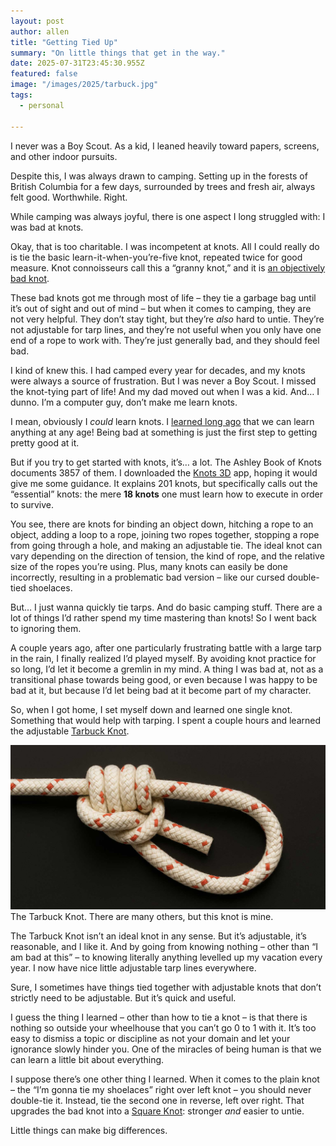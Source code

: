 ```yaml
---
layout: post
author: allen
title: "Getting Tied Up"
summary: "On little things that get in the way."
date: 2025-07-31T23:45:30.955Z
featured: false
image: "/images/2025/tarbuck.jpg"
tags:
  - personal

---
```


I never was a Boy Scout. As a kid, I leaned heavily toward papers, screens, and other indoor pursuits.

Despite this, I was always drawn to camping. Setting up in the forests of British Columbia for a few days, surrounded by trees and fresh air, always felt good. Worthwhile. Right.

While camping was always joyful, there is one aspect I long struggled with: I was bad at knots.

Okay, that is too charitable. I was incompetent at knots. All I could really do is tie the basic learn-it-when-you’re-five knot, repeated twice for good measure. Knot connoisseurs call this a “granny knot,” and it is [an objectively bad knot](https://en.wikipedia.org/wiki/Granny_knot).

These bad knots got me through most of life – they tie a garbage bag until it’s out of sight and out of mind – but when it comes to camping, they are not very helpful. They don’t stay tight, but they’re *also* hard to untie. They’re not adjustable for tarp lines, and they’re not useful when you only have one end of a rope to work with. They’re just generally bad, and they should feel bad.

I kind of knew this. I had camped every year for decades, and my knots were always a source of frustration. But I was never a Boy Scout. I missed the knot-tying part of life! And my dad moved out when I was a kid. And… I dunno. I’m a computer guy, don’t make me learn knots.

I mean, obviously I *could* learn knots. I [learned long ago](https://allenpike.com/2014/being-bad-at-things) that we can learn anything at any age! Being bad at something is just the first step to getting pretty good at it.

But if you try to get started with knots, it’s… a lot. The Ashley Book of Knots documents 3857 of them. I downloaded the [Knots 3D](https://apps.apple.com/us/app/knots-3d/id453571750?platform=iphone) app, hoping it would give me some guidance. It explains 201 knots, but specifically calls out the “essential” knots: the mere **18 knots** one must learn how to execute in order to survive.

You see, there are knots for binding an object down, hitching a rope to an object, adding a loop to a rope, joining two ropes together, stopping a rope from going through a hole, and making an adjustable tie. The ideal knot can vary depending on the direction of tension, the kind of rope, and the relative size of the ropes you’re using. Plus, many knots can easily be done incorrectly, resulting in a problematic bad version – like our cursed double-tied shoelaces.

But… I just wanna quickly tie tarps. And do basic camping stuff. There are a lot of things I’d rather spend my time mastering than knots! So I went back to ignoring them.

A couple years ago, after one particularly frustrating battle with a large tarp in the rain, I finally realized I’d played myself. By avoiding knot practice for so long, I’d let it become a gremlin in my mind. A thing I was bad at, not as a transitional phase towards being good, or even because I was happy to be bad at it, but because I’d let being bad at it become part of my character.

So, when I got home, I set myself down and learned one single knot. Something that would help with tarping. I spent a couple hours and learned the adjustable [Tarbuck Knot](https://knots3d.com/en/tarbuck-knot).

<div class="centered">
<img src="/images/2025/tarbuck.jpg" alt="The Tarbuck knot." />
The Tarbuck Knot. There are many others, but this knot is mine.
</div>

The Tarbuck Knot isn’t an ideal knot in any sense. But it’s adjustable, it’s reasonable, and I like it.  And by going from knowing nothing – other than “I am bad at this” – to knowing literally anything levelled up my vacation every year. I now have nice little adjustable tarp lines everywhere.

Sure, I sometimes have things tied together with adjustable knots that don’t strictly need to be adjustable. But it’s quick and useful.

I guess the thing I learned – other than how to tie a knot – is that there is nothing so outside your wheelhouse that you can’t go 0 to 1 with it. It’s too easy to dismiss a topic or discipline as not your domain and let your ignorance slowly hinder you. One of the miracles of being human is that we can learn a little bit about everything.

I suppose there’s one other thing I learned. When it comes to the plain knot – the “I’m gonna tie my shoelaces” right over left knot – you should never double-tie it. Instead, tie the second one in reverse, left over right. That upgrades the bad knot into a [Square Knot](https://en.wikipedia.org/wiki/Granny_knot): stronger *and* easier to untie.

Little things can make big differences.
